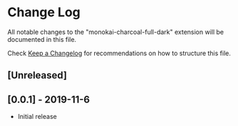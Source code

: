 # Change Log

All notable changes to the "monokai-charcoal-full-dark" extension will be documented in this file.

Check [Keep a Changelog](http://keepachangelog.com/) for recommendations on how to structure this file.

## [Unreleased]


## [0.0.1] - 2019-11-6
- Initial release
